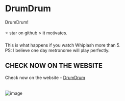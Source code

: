 # DrumDrum
DrumDrum!<br><br>
⭐ star on github > it motivates. <br><br>
This is what happens if you watch Whiplash more than 5.
<br>
PS: I believe one day metronome will play perfectly.
## CHECK NOW ON THE WEBSITE
Check now on the website - [DrumDrum](https://selimozo.github.io/DrumDrum/)  
<br><br>
![image](https://github.com/selimozo/DrumDrum/assets/145379138/cc2f2575-09dd-4304-b135-d32222a84005)
